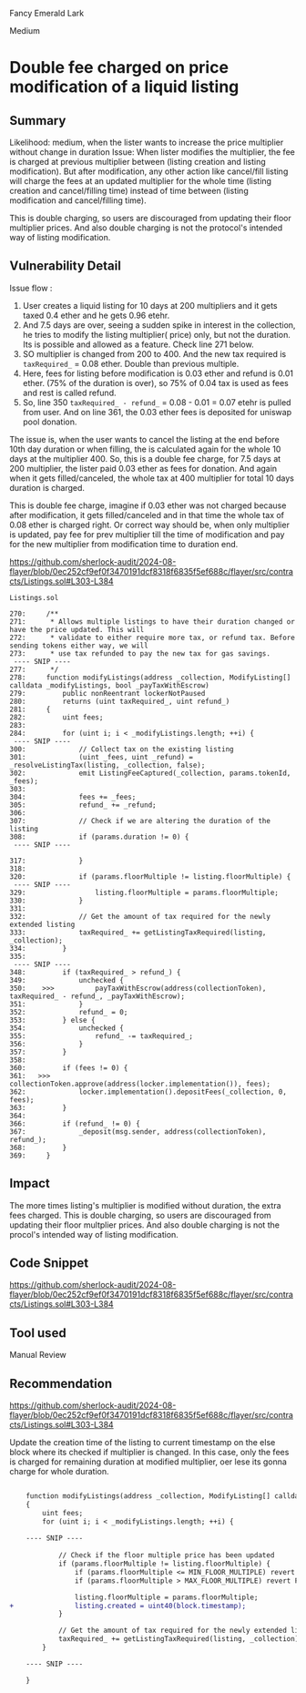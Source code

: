 Fancy Emerald Lark

Medium

# Double fee charged on price modification of a liquid listing

## Summary
Likelihood: medium, when the lister wants to increase the price multiplier without change in duration
Issue: When lister modifies the multiplier, the fee is charged at previous multiplier between (listing creation and listing modification). But after modification, any other action like cancel/fill listing will charge the fees at an updated multiplier for the whole time (listing creation and cancel/filling time) instead of time between (listing modification and cancel/filling time).

This is double charging, so users are discouraged from updating their floor multiplier prices. And also double charging is not the protocol's intended way of listing modification.

## Vulnerability Detail

Issue flow :
1. User creates a liquid listing for 10 days at 200 multipliers and it gets taxed 0.4 ether and he gets 0.96 etehr.
2. And 7.5 days are over, seeing a sudden spike in interest in the collection, he tries to modify the listing multiplier( price) only, but not the duration. Its is possible and allowed as a feature. Check line 271 below.
4. SO multiplier is changed from 200 to 400. And the new tax required is `taxRequired_` = 0.08 ether. Double than previous multiple.
5. Here, fees for listing before modification is 0.03 ether and refund is 0.01 ether. (75% of the duration is over), so 75% of 0.04 tax is used as fees and rest is called refund.
6. So, line 350 `taxRequired_ - refund_` = 0.08 - 0.01 = 0.07 etehr is pulled from user. And on line 361, the 0.03 ether fees is deposited for uniswap pool donation.

The issue is, when the user wants to cancel the listing at the end before 10th day duration or when filling, the is calculated again for the whole 10 days at the multiplier 400. So, this is a double fee charge, for 7.5 days at 200 multiplier, the lister paid 0.03 ether as fees for donation. And again when it gets filled/canceled, the whole tax at 400 multiplier for total 10 days duration is charged.

This is double fee charge, imagine if 0.03 ether was not charged because after modification, it gets filled/canceled and in that time the whole tax of 0.08 ether is charged right. Or correct way should be, when only multiplier is updated, pay fee for prev multiplier till the time of modification and pay for the new multiplier from modification time to duration end.

https://github.com/sherlock-audit/2024-08-flayer/blob/0ec252cf9ef0f3470191dcf8318f6835f5ef688c/flayer/src/contracts/Listings.sol#L303-L384

```solidity
Listings.sol

270:     /**
271:      * Allows multiple listings to have their duration changed or have the price updated. This will
272:      * validate to either require more tax, or refund tax. Before sending tokens either way, we will
273:      * use tax refunded to pay the new tax for gas savings.
 ---- SNIP ----
277:      */
278:     function modifyListings(address _collection, ModifyListing[] calldata _modifyListings, bool _payTaxWithEscrow) 
279:         public nonReentrant lockerNotPaused 
280:         returns (uint taxRequired_, uint refund_)
281:     {
282:         uint fees;
283: 
284:         for (uint i; i < _modifyListings.length; ++i) {
 ---- SNIP ----
300:             // Collect tax on the existing listing
301:             (uint _fees, uint _refund) = _resolveListingTax(listing, _collection, false);
302:             emit ListingFeeCaptured(_collection, params.tokenId, _fees);
303: 
304:             fees += _fees;
305:             refund_ += _refund;
306: 
307:             // Check if we are altering the duration of the listing
308:             if (params.duration != 0) {
 ---- SNIP ----

317:             }
318: 
320:             if (params.floorMultiple != listing.floorMultiple) {
 ---- SNIP ----
329:                 listing.floorMultiple = params.floorMultiple;
330:             }
331: 
332:             // Get the amount of tax required for the newly extended listing
333:             taxRequired_ += getListingTaxRequired(listing, _collection);
334:         }
335: 
 ---- SNIP ----
348:         if (taxRequired_ > refund_) {
349:             unchecked {
350:    >>>          payTaxWithEscrow(address(collectionToken), taxRequired_ - refund_, _payTaxWithEscrow);
351:             }
352:             refund_ = 0;
353:         } else {
354:             unchecked {
355:                 refund_ -= taxRequired_;
356:             }
357:         }
358: 
360:         if (fees != 0) {
361:   >>>       collectionToken.approve(address(locker.implementation()), fees);
362:             locker.implementation().depositFees(_collection, 0, fees);
363:         }
364: 
366:         if (refund_ != 0) {
367:             _deposit(msg.sender, address(collectionToken), refund_);
368:         }
369:     }

```


## Impact
The more times listing's multiplier is modified without duration, the extra fees charged.
This is double charging, so users are discouraged from updating their floor multplier prices. And also double charging is not the procol's intended way of listing modification.

## Code Snippet
https://github.com/sherlock-audit/2024-08-flayer/blob/0ec252cf9ef0f3470191dcf8318f6835f5ef688c/flayer/src/contracts/Listings.sol#L303-L384

## Tool used

Manual Review

## Recommendation
https://github.com/sherlock-audit/2024-08-flayer/blob/0ec252cf9ef0f3470191dcf8318f6835f5ef688c/flayer/src/contracts/Listings.sol#L303-L384

Update the creation time of the listing to current timestamp on the else block where its checked if multiplier is changed.
In this case, only the fees is charged for remaining duration at modified multiplier, oer lese its gonna charge for whole duration.


```diff

    function modifyListings(address _collection, ModifyListing[] calldata _modifyListings, bool _payTaxWithEscrow)  public nonReentrant lockerNotPaused  returns (uint taxRequired_, uint refund_)
    {
        uint fees;
        for (uint i; i < _modifyListings.length; ++i) {
        
    ---- SNIP ----
    
            // Check if the floor multiple price has been updated
            if (params.floorMultiple != listing.floorMultiple) {
                if (params.floorMultiple <= MIN_FLOOR_MULTIPLE) revert FloorMultipleMustBeAbove100(params.floorMultiple);
                if (params.floorMultiple > MAX_FLOOR_MULTIPLE) revert FloorMultipleExceedsMax(params.floorMultiple, MAX_FLOOR_MULTIPLE);

                listing.floorMultiple = params.floorMultiple;
+               listing.created = uint40(block.timestamp);
            }

            // Get the amount of tax required for the newly extended listing
            taxRequired_ += getListingTaxRequired(listing, _collection);
        }

    ---- SNIP ----

    }
```